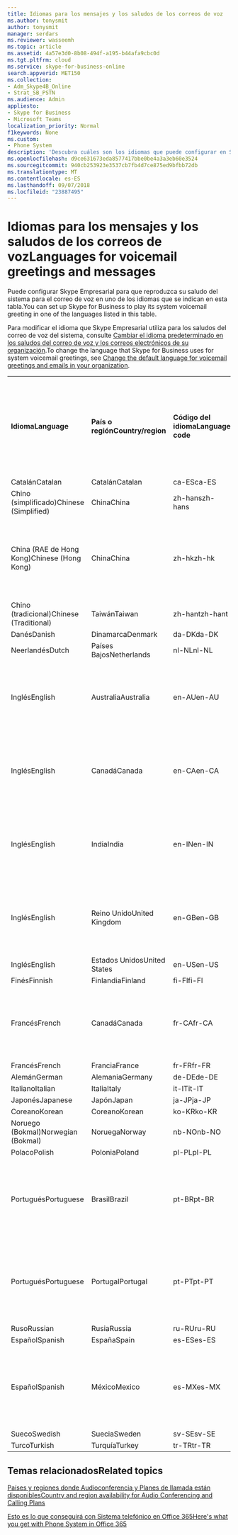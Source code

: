 ```yaml
---
title: Idiomas para los mensajes y los saludos de los correos de voz
ms.author: tonysmit
author: tonysmit
manager: serdars
ms.reviewer: wasseemh
ms.topic: article
ms.assetid: 4a57e3d0-8b08-494f-a195-b44afa9cbc0d
ms.tgt.pltfrm: cloud
ms.service: skype-for-business-online
search.appverid: MET150
ms.collection:
- Adm_Skype4B_Online
- Strat_SB_PSTN
ms.audience: Admin
appliesto:
- Skype for Business
- Microsoft Teams
localization_priority: Normal
f1keywords: None
ms.custom:
- Phone System
description: 'Descubra cuáles son los idiomas que puede configurar en Skype Empresarial para los mensajes predeterminados del sistema. '
ms.openlocfilehash: d9ce631673eda8577417bbe0be4a3a3eb60e3524
ms.sourcegitcommit: 940cb253923e3537cb7fb4d7ce875ed9bfbb72db
ms.translationtype: MT
ms.contentlocale: es-ES
ms.lasthandoff: 09/07/2018
ms.locfileid: "23887495"
---
```

# <a name="languages-for-voicemail-greetings-and-messages"></a><span data-ttu-id="7ba30-103">Idiomas para los mensajes y los saludos de los correos de voz</span><span class="sxs-lookup"><span data-stu-id="7ba30-103">Languages for voicemail greetings and messages</span></span>

<span data-ttu-id="7ba30-104">Puede configurar Skype Empresarial para que reproduzca su saludo del sistema para el correo de voz en uno de los idiomas que se indican en esta tabla.</span><span class="sxs-lookup"><span data-stu-id="7ba30-104">You can set up Skype for Business to play its system voicemail greeting in one of the languages listed in this table.</span></span>
  
<span data-ttu-id="7ba30-105">Para modificar el idioma que Skype Empresarial utiliza para los saludos del correo de voz del sistema, consulte [Cambiar el idioma predeterminado en los saludos del correo de voz y los correos electrónicos de su organización](change-the-default-language-for-greetings-and-emails.md).</span><span class="sxs-lookup"><span data-stu-id="7ba30-105">To change the language that Skype for Business uses for system voicemail greetings, see [Change the default language for voicemail greetings and emails in your organization](change-the-default-language-for-greetings-and-emails.md).</span></span>
  
|||||||
|:-----|:-----|:-----|:-----|:-----|:-----|
|<span data-ttu-id="7ba30-106">**Idioma**</span><span class="sxs-lookup"><span data-stu-id="7ba30-106">**Language**</span></span> <br/> |<span data-ttu-id="7ba30-107">**País o región**</span><span class="sxs-lookup"><span data-stu-id="7ba30-107">**Country/region**</span></span> <br/> |<span data-ttu-id="7ba30-108">**Código del idioma**</span><span class="sxs-lookup"><span data-stu-id="7ba30-108">**Language code**</span></span> <br/> |<span data-ttu-id="7ba30-109">**¿Está disponible para que un usuario lo vea en el correo electrónico?**</span><span class="sxs-lookup"><span data-stu-id="7ba30-109">**Available for a user to see it in email?**</span></span> <br/> |<span data-ttu-id="7ba30-110">**¿Está disponible cuando el usuario llama?**</span><span class="sxs-lookup"><span data-stu-id="7ba30-110">**Available when the user calls in?**</span></span> <br/> |<span data-ttu-id="7ba30-111">**¿La transcripción está disponible?**</span><span class="sxs-lookup"><span data-stu-id="7ba30-111">**Transcription available?**</span></span> <br/> |
|<span data-ttu-id="7ba30-112">Catalán</span><span class="sxs-lookup"><span data-stu-id="7ba30-112">Catalan</span></span>  <br/> |<span data-ttu-id="7ba30-113">Catalán</span><span class="sxs-lookup"><span data-stu-id="7ba30-113">Catalan</span></span>  <br/> |<span data-ttu-id="7ba30-114">ca-ES</span><span class="sxs-lookup"><span data-stu-id="7ba30-114">ca-ES</span></span>  <br/> |<span data-ttu-id="7ba30-115">Sí</span><span class="sxs-lookup"><span data-stu-id="7ba30-115">Yes</span></span>  <br/> |<span data-ttu-id="7ba30-116">Sí</span><span class="sxs-lookup"><span data-stu-id="7ba30-116">Yes</span></span>  <br/> |<span data-ttu-id="7ba30-117">No</span><span class="sxs-lookup"><span data-stu-id="7ba30-117">No</span></span>  <br/> |
|<span data-ttu-id="7ba30-118">Chino (simplificado)</span><span class="sxs-lookup"><span data-stu-id="7ba30-118">Chinese (Simplified)</span></span>  <br/> |<span data-ttu-id="7ba30-119">China</span><span class="sxs-lookup"><span data-stu-id="7ba30-119">China</span></span>  <br/> |<span data-ttu-id="7ba30-120">zh-hans</span><span class="sxs-lookup"><span data-stu-id="7ba30-120">zh-hans</span></span>  <br/> |<span data-ttu-id="7ba30-121">Sí</span><span class="sxs-lookup"><span data-stu-id="7ba30-121">Yes</span></span>  <br/> |<span data-ttu-id="7ba30-122">Sí</span><span class="sxs-lookup"><span data-stu-id="7ba30-122">Yes</span></span>  <br/> |<span data-ttu-id="7ba30-123">Sí</span><span class="sxs-lookup"><span data-stu-id="7ba30-123">Yes</span></span>  <br/> |
|<span data-ttu-id="7ba30-124">China (RAE de Hong Kong)</span><span class="sxs-lookup"><span data-stu-id="7ba30-124">Chinese (Hong Kong)</span></span>  <br/> |<span data-ttu-id="7ba30-125">China</span><span class="sxs-lookup"><span data-stu-id="7ba30-125">China</span></span>  <br/> |<span data-ttu-id="7ba30-126">zh-hk</span><span class="sxs-lookup"><span data-stu-id="7ba30-126">zh-hk</span></span>  <br/> |<span data-ttu-id="7ba30-127">Sí, pero se utiliza chino (tradicional) (zh-hant).</span><span class="sxs-lookup"><span data-stu-id="7ba30-127">Yes, but Chinese (Traditional) (zh-hant) is used.</span></span>  <br/> | <span data-ttu-id="7ba30-128">Sí</span><span class="sxs-lookup"><span data-stu-id="7ba30-128">Yes</span></span> <br/> |<span data-ttu-id="7ba30-129">Sí, pero se utiliza chino (tradicional) (zh-hant).</span><span class="sxs-lookup"><span data-stu-id="7ba30-129">Yes, but Chinese (Traditional) (zh-hant) is used.</span></span>  <br/> |
|<span data-ttu-id="7ba30-130">Chino (tradicional)</span><span class="sxs-lookup"><span data-stu-id="7ba30-130">Chinese (Traditional)</span></span>  <br/> |<span data-ttu-id="7ba30-131">Taiwán</span><span class="sxs-lookup"><span data-stu-id="7ba30-131">Taiwan</span></span>  <br/> |<span data-ttu-id="7ba30-132">zh-hant</span><span class="sxs-lookup"><span data-stu-id="7ba30-132">zh-hant</span></span>  <br/> |<span data-ttu-id="7ba30-133">Sí</span><span class="sxs-lookup"><span data-stu-id="7ba30-133">Yes</span></span>  <br/> |<span data-ttu-id="7ba30-134">Sí</span><span class="sxs-lookup"><span data-stu-id="7ba30-134">Yes</span></span>  <br/> |<span data-ttu-id="7ba30-135">No</span><span class="sxs-lookup"><span data-stu-id="7ba30-135">No</span></span>  <br/> |
|<span data-ttu-id="7ba30-136">Danés</span><span class="sxs-lookup"><span data-stu-id="7ba30-136">Danish</span></span>  <br/> |<span data-ttu-id="7ba30-137">Dinamarca</span><span class="sxs-lookup"><span data-stu-id="7ba30-137">Denmark</span></span>  <br/> |<span data-ttu-id="7ba30-138">da-DK</span><span class="sxs-lookup"><span data-stu-id="7ba30-138">da-DK</span></span>  <br/> |<span data-ttu-id="7ba30-139">Sí</span><span class="sxs-lookup"><span data-stu-id="7ba30-139">Yes</span></span>  <br/> |<span data-ttu-id="7ba30-140">Sí</span><span class="sxs-lookup"><span data-stu-id="7ba30-140">Yes</span></span>  <br/> |<span data-ttu-id="7ba30-141">No</span><span class="sxs-lookup"><span data-stu-id="7ba30-141">No</span></span>  <br/> |
|<span data-ttu-id="7ba30-142">Neerlandés</span><span class="sxs-lookup"><span data-stu-id="7ba30-142">Dutch</span></span>  <br/> |<span data-ttu-id="7ba30-143">Países Bajos</span><span class="sxs-lookup"><span data-stu-id="7ba30-143">Netherlands</span></span>  <br/> |<span data-ttu-id="7ba30-144">nl-NL</span><span class="sxs-lookup"><span data-stu-id="7ba30-144">nl-NL</span></span>  <br/> |<span data-ttu-id="7ba30-145">Sí</span><span class="sxs-lookup"><span data-stu-id="7ba30-145">Yes</span></span>  <br/> |<span data-ttu-id="7ba30-146">Sí</span><span class="sxs-lookup"><span data-stu-id="7ba30-146">Yes</span></span>  <br/> |<span data-ttu-id="7ba30-147">No</span><span class="sxs-lookup"><span data-stu-id="7ba30-147">No</span></span>  <br/> |
|<span data-ttu-id="7ba30-148">Inglés</span><span class="sxs-lookup"><span data-stu-id="7ba30-148">English</span></span>  <br/> |<span data-ttu-id="7ba30-149">Australia</span><span class="sxs-lookup"><span data-stu-id="7ba30-149">Australia</span></span>  <br/> |<span data-ttu-id="7ba30-150">en-AU</span><span class="sxs-lookup"><span data-stu-id="7ba30-150">en-AU</span></span>  <br/> |<span data-ttu-id="7ba30-151">Sí, pero se utiliza inglés de Estados Unidos (en-US).</span><span class="sxs-lookup"><span data-stu-id="7ba30-151">Yes, but US English (en-US) is used.</span></span>  <br/> |<span data-ttu-id="7ba30-152">Sí</span><span class="sxs-lookup"><span data-stu-id="7ba30-152">Yes</span></span>  <br/> |<span data-ttu-id="7ba30-153">Sí, pero se utiliza inglés de Estados Unidos (en-US).</span><span class="sxs-lookup"><span data-stu-id="7ba30-153">Yes, but US English (en-US) is used.</span></span>  <br/> |
|<span data-ttu-id="7ba30-154">Inglés</span><span class="sxs-lookup"><span data-stu-id="7ba30-154">English</span></span>  <br/> |<span data-ttu-id="7ba30-155">Canadá</span><span class="sxs-lookup"><span data-stu-id="7ba30-155">Canada</span></span>  <br/> |<span data-ttu-id="7ba30-156">en-CA</span><span class="sxs-lookup"><span data-stu-id="7ba30-156">en-CA</span></span>  <br/> |<span data-ttu-id="7ba30-157">Sí, pero se utiliza inglés de Estados Unidos (en-US).</span><span class="sxs-lookup"><span data-stu-id="7ba30-157">Yes, but US English (en-US) is used.</span></span>  <br/> |<span data-ttu-id="7ba30-158">Sí</span><span class="sxs-lookup"><span data-stu-id="7ba30-158">Yes</span></span>  <br/> |<span data-ttu-id="7ba30-159">Sí, pero se utiliza inglés de Estados Unidos (en-US).</span><span class="sxs-lookup"><span data-stu-id="7ba30-159">Yes, but US English (en-US) is used.</span></span>  <br/> |
|<span data-ttu-id="7ba30-160">Inglés</span><span class="sxs-lookup"><span data-stu-id="7ba30-160">English</span></span>  <br/> |<span data-ttu-id="7ba30-161">India</span><span class="sxs-lookup"><span data-stu-id="7ba30-161">India</span></span>  <br/> |<span data-ttu-id="7ba30-162">en-IN</span><span class="sxs-lookup"><span data-stu-id="7ba30-162">en-IN</span></span>  <br/> |<span data-ttu-id="7ba30-163">Sí, pero se utiliza inglés de Estados Unidos (en-US).</span><span class="sxs-lookup"><span data-stu-id="7ba30-163">Yes, but US English (en-US) is used.</span></span>  <br/> |<span data-ttu-id="7ba30-164">Sí</span><span class="sxs-lookup"><span data-stu-id="7ba30-164">Yes</span></span>  <br/> |<span data-ttu-id="7ba30-165">Sí, pero se utiliza inglés de Estados Unidos (en-US).</span><span class="sxs-lookup"><span data-stu-id="7ba30-165">Yes, but US English (en-US) is used.</span></span>  <br/> |
|<span data-ttu-id="7ba30-166">Inglés</span><span class="sxs-lookup"><span data-stu-id="7ba30-166">English</span></span>  <br/> |<span data-ttu-id="7ba30-167">Reino Unido</span><span class="sxs-lookup"><span data-stu-id="7ba30-167">United Kingdom</span></span>  <br/> |<span data-ttu-id="7ba30-168">en-GB</span><span class="sxs-lookup"><span data-stu-id="7ba30-168">en-GB</span></span>  <br/> |<span data-ttu-id="7ba30-169">Sí, pero se utiliza inglés de Estados Unidos (en-US).</span><span class="sxs-lookup"><span data-stu-id="7ba30-169">Yes, but US English (en-US) is used.</span></span>  <br/> |<span data-ttu-id="7ba30-170">Sí</span><span class="sxs-lookup"><span data-stu-id="7ba30-170">Yes</span></span>  <br/> |<span data-ttu-id="7ba30-171">Sí, pero se utiliza inglés de Estados Unidos (en-US).</span><span class="sxs-lookup"><span data-stu-id="7ba30-171">Yes, but US English (en-US) is used.</span></span>  <br/> |
|<span data-ttu-id="7ba30-172">Inglés</span><span class="sxs-lookup"><span data-stu-id="7ba30-172">English</span></span>  <br/> |<span data-ttu-id="7ba30-173">Estados Unidos</span><span class="sxs-lookup"><span data-stu-id="7ba30-173">United States</span></span>  <br/> |<span data-ttu-id="7ba30-174">en-US</span><span class="sxs-lookup"><span data-stu-id="7ba30-174">en-US</span></span>  <br/> |<span data-ttu-id="7ba30-175">Sí</span><span class="sxs-lookup"><span data-stu-id="7ba30-175">Yes</span></span>  <br/> |<span data-ttu-id="7ba30-176">Sí</span><span class="sxs-lookup"><span data-stu-id="7ba30-176">Yes</span></span>  <br/> |<span data-ttu-id="7ba30-177">Sí</span><span class="sxs-lookup"><span data-stu-id="7ba30-177">Yes</span></span>  <br/> |
|<span data-ttu-id="7ba30-178">Finés</span><span class="sxs-lookup"><span data-stu-id="7ba30-178">Finnish</span></span>  <br/> |<span data-ttu-id="7ba30-179">Finlandia</span><span class="sxs-lookup"><span data-stu-id="7ba30-179">Finland</span></span>  <br/> |<span data-ttu-id="7ba30-180">fi-Fl</span><span class="sxs-lookup"><span data-stu-id="7ba30-180">fi-Fl</span></span>  <br/> |<span data-ttu-id="7ba30-181">Sí</span><span class="sxs-lookup"><span data-stu-id="7ba30-181">Yes</span></span>  <br/> |<span data-ttu-id="7ba30-182">Sí</span><span class="sxs-lookup"><span data-stu-id="7ba30-182">Yes</span></span>  <br/> |<span data-ttu-id="7ba30-183">No</span><span class="sxs-lookup"><span data-stu-id="7ba30-183">No</span></span>  <br/> |
|<span data-ttu-id="7ba30-184">Francés</span><span class="sxs-lookup"><span data-stu-id="7ba30-184">French</span></span>  <br/> |<span data-ttu-id="7ba30-185">Canadá</span><span class="sxs-lookup"><span data-stu-id="7ba30-185">Canada</span></span>  <br/> |<span data-ttu-id="7ba30-186">fr-CA</span><span class="sxs-lookup"><span data-stu-id="7ba30-186">fr-CA</span></span>  <br/> |<span data-ttu-id="7ba30-187">Sí, pero se utiliza francés de Francia (fr-FR).</span><span class="sxs-lookup"><span data-stu-id="7ba30-187">Yes, but France French (fr-FR) is used.</span></span>  <br/> |<span data-ttu-id="7ba30-188">Sí</span><span class="sxs-lookup"><span data-stu-id="7ba30-188">Yes</span></span>  <br/> |<span data-ttu-id="7ba30-189">Sí, pero se utiliza francés de Francia (fr-FR).</span><span class="sxs-lookup"><span data-stu-id="7ba30-189">Yes, but France French (fr-FR) is used.</span></span>  <br/> |
|<span data-ttu-id="7ba30-190">Francés</span><span class="sxs-lookup"><span data-stu-id="7ba30-190">French</span></span>  <br/> |<span data-ttu-id="7ba30-191">Francia</span><span class="sxs-lookup"><span data-stu-id="7ba30-191">France</span></span>  <br/> |<span data-ttu-id="7ba30-192">fr-FR</span><span class="sxs-lookup"><span data-stu-id="7ba30-192">fr-FR</span></span>  <br/> |<span data-ttu-id="7ba30-193">Sí</span><span class="sxs-lookup"><span data-stu-id="7ba30-193">Yes</span></span>  <br/> |<span data-ttu-id="7ba30-194">Sí</span><span class="sxs-lookup"><span data-stu-id="7ba30-194">Yes</span></span>  <br/> |<span data-ttu-id="7ba30-195">Sí</span><span class="sxs-lookup"><span data-stu-id="7ba30-195">Yes</span></span>  <br/> |
|<span data-ttu-id="7ba30-196">Alemán</span><span class="sxs-lookup"><span data-stu-id="7ba30-196">German</span></span>  <br/> |<span data-ttu-id="7ba30-197">Alemania</span><span class="sxs-lookup"><span data-stu-id="7ba30-197">Germany</span></span>  <br/> |<span data-ttu-id="7ba30-198">de-DE</span><span class="sxs-lookup"><span data-stu-id="7ba30-198">de-DE</span></span>  <br/> |<span data-ttu-id="7ba30-199">Sí</span><span class="sxs-lookup"><span data-stu-id="7ba30-199">Yes</span></span>  <br/> |<span data-ttu-id="7ba30-200">Sí</span><span class="sxs-lookup"><span data-stu-id="7ba30-200">Yes</span></span>  <br/> |<span data-ttu-id="7ba30-201">Sí</span><span class="sxs-lookup"><span data-stu-id="7ba30-201">Yes</span></span>  <br/> |
|<span data-ttu-id="7ba30-202">Italiano</span><span class="sxs-lookup"><span data-stu-id="7ba30-202">Italian</span></span>  <br/> |<span data-ttu-id="7ba30-203">Italia</span><span class="sxs-lookup"><span data-stu-id="7ba30-203">Italy</span></span>  <br/> |<span data-ttu-id="7ba30-204">it-IT</span><span class="sxs-lookup"><span data-stu-id="7ba30-204">it-IT</span></span>  <br/> |<span data-ttu-id="7ba30-205">Sí</span><span class="sxs-lookup"><span data-stu-id="7ba30-205">Yes</span></span>  <br/> |<span data-ttu-id="7ba30-206">Sí</span><span class="sxs-lookup"><span data-stu-id="7ba30-206">Yes</span></span>  <br/> |<span data-ttu-id="7ba30-207">Sí</span><span class="sxs-lookup"><span data-stu-id="7ba30-207">Yes</span></span>  <br/> |
|<span data-ttu-id="7ba30-208">Japonés</span><span class="sxs-lookup"><span data-stu-id="7ba30-208">Japanese</span></span>  <br/> |<span data-ttu-id="7ba30-209">Japón</span><span class="sxs-lookup"><span data-stu-id="7ba30-209">Japan</span></span>  <br/> |<span data-ttu-id="7ba30-210">ja-JP</span><span class="sxs-lookup"><span data-stu-id="7ba30-210">ja-JP</span></span>  <br/> |<span data-ttu-id="7ba30-211">Sí</span><span class="sxs-lookup"><span data-stu-id="7ba30-211">Yes</span></span>  <br/> |<span data-ttu-id="7ba30-212">Sí</span><span class="sxs-lookup"><span data-stu-id="7ba30-212">Yes</span></span>  <br/> |<span data-ttu-id="7ba30-213">No</span><span class="sxs-lookup"><span data-stu-id="7ba30-213">No</span></span>  <br/> |
|<span data-ttu-id="7ba30-214">Coreano</span><span class="sxs-lookup"><span data-stu-id="7ba30-214">Korean</span></span>  <br/> |<span data-ttu-id="7ba30-215">Coreano</span><span class="sxs-lookup"><span data-stu-id="7ba30-215">Korean</span></span>  <br/> |<span data-ttu-id="7ba30-216">ko-KR</span><span class="sxs-lookup"><span data-stu-id="7ba30-216">ko-KR</span></span>  <br/> |<span data-ttu-id="7ba30-217">Sí</span><span class="sxs-lookup"><span data-stu-id="7ba30-217">Yes</span></span>  <br/> |<span data-ttu-id="7ba30-218">Sí</span><span class="sxs-lookup"><span data-stu-id="7ba30-218">Yes</span></span>  <br/> |<span data-ttu-id="7ba30-219">No</span><span class="sxs-lookup"><span data-stu-id="7ba30-219">No</span></span>  <br/> |
|<span data-ttu-id="7ba30-220">Noruego (Bokmal)</span><span class="sxs-lookup"><span data-stu-id="7ba30-220">Norwegian (Bokmal)</span></span>  <br/> |<span data-ttu-id="7ba30-221">Noruega</span><span class="sxs-lookup"><span data-stu-id="7ba30-221">Norway</span></span>  <br/> |<span data-ttu-id="7ba30-222">nb-NO</span><span class="sxs-lookup"><span data-stu-id="7ba30-222">nb-NO</span></span>  <br/> |<span data-ttu-id="7ba30-223">Sí</span><span class="sxs-lookup"><span data-stu-id="7ba30-223">Yes</span></span>  <br/> |<span data-ttu-id="7ba30-224">Sí</span><span class="sxs-lookup"><span data-stu-id="7ba30-224">Yes</span></span>  <br/> |<span data-ttu-id="7ba30-225">No</span><span class="sxs-lookup"><span data-stu-id="7ba30-225">No</span></span>  <br/> |
|<span data-ttu-id="7ba30-226">Polaco</span><span class="sxs-lookup"><span data-stu-id="7ba30-226">Polish</span></span>  <br/> |<span data-ttu-id="7ba30-227">Polonia</span><span class="sxs-lookup"><span data-stu-id="7ba30-227">Poland</span></span>  <br/> |<span data-ttu-id="7ba30-228">pl-PL</span><span class="sxs-lookup"><span data-stu-id="7ba30-228">pl-PL</span></span>  <br/> |<span data-ttu-id="7ba30-229">Sí</span><span class="sxs-lookup"><span data-stu-id="7ba30-229">Yes</span></span>  <br/> | <span data-ttu-id="7ba30-230">Sí</span><span class="sxs-lookup"><span data-stu-id="7ba30-230">Yes</span></span> <br/> |<span data-ttu-id="7ba30-231">No</span><span class="sxs-lookup"><span data-stu-id="7ba30-231">No</span></span>  <br/> |
|<span data-ttu-id="7ba30-232">Portugués</span><span class="sxs-lookup"><span data-stu-id="7ba30-232">Portuguese</span></span>  <br/> |<span data-ttu-id="7ba30-233">Brasil</span><span class="sxs-lookup"><span data-stu-id="7ba30-233">Brazil</span></span>  <br/> |<span data-ttu-id="7ba30-234">pt-BR</span><span class="sxs-lookup"><span data-stu-id="7ba30-234">pt-BR</span></span>  <br/> |<span data-ttu-id="7ba30-235">Sí, pero se utiliza portugués de Portugal (pt-PT).</span><span class="sxs-lookup"><span data-stu-id="7ba30-235">Yes, but Portugal Portuguese (pt-PT) is used.</span></span>  <br/> |<span data-ttu-id="7ba30-236">Sí</span><span class="sxs-lookup"><span data-stu-id="7ba30-236">Yes</span></span>  <br/> |<span data-ttu-id="7ba30-237">Sí</span><span class="sxs-lookup"><span data-stu-id="7ba30-237">Yes</span></span>  <br/> |
|<span data-ttu-id="7ba30-238">Portugués</span><span class="sxs-lookup"><span data-stu-id="7ba30-238">Portuguese</span></span>  <br/> |<span data-ttu-id="7ba30-239">Portugal</span><span class="sxs-lookup"><span data-stu-id="7ba30-239">Portugal</span></span>  <br/> |<span data-ttu-id="7ba30-240">pt-PT</span><span class="sxs-lookup"><span data-stu-id="7ba30-240">pt-PT</span></span>  <br/> |<span data-ttu-id="7ba30-241">Sí</span><span class="sxs-lookup"><span data-stu-id="7ba30-241">Yes</span></span>  <br/> |<span data-ttu-id="7ba30-242">Sí</span><span class="sxs-lookup"><span data-stu-id="7ba30-242">Yes</span></span>  <br/> |<span data-ttu-id="7ba30-243">Sí, pero se utiliza portugués de Brasil (pt-BR).</span><span class="sxs-lookup"><span data-stu-id="7ba30-243">Yes, but Brazil Portuguese (pt-BR) is used.</span></span>  <br/> |
|<span data-ttu-id="7ba30-244">Ruso</span><span class="sxs-lookup"><span data-stu-id="7ba30-244">Russian</span></span>  <br/> |<span data-ttu-id="7ba30-245">Rusia</span><span class="sxs-lookup"><span data-stu-id="7ba30-245">Russia</span></span>  <br/> |<span data-ttu-id="7ba30-246">ru-RU</span><span class="sxs-lookup"><span data-stu-id="7ba30-246">ru-RU</span></span>  <br/> |<span data-ttu-id="7ba30-247">Sí</span><span class="sxs-lookup"><span data-stu-id="7ba30-247">Yes</span></span>  <br/> |<span data-ttu-id="7ba30-248">Sí</span><span class="sxs-lookup"><span data-stu-id="7ba30-248">Yes</span></span>  <br/> |<span data-ttu-id="7ba30-249">No</span><span class="sxs-lookup"><span data-stu-id="7ba30-249">No</span></span>  <br/> |
|<span data-ttu-id="7ba30-250">Español</span><span class="sxs-lookup"><span data-stu-id="7ba30-250">Spanish</span></span>  <br/> |<span data-ttu-id="7ba30-251">España</span><span class="sxs-lookup"><span data-stu-id="7ba30-251">Spain</span></span>  <br/> |<span data-ttu-id="7ba30-252">es-ES</span><span class="sxs-lookup"><span data-stu-id="7ba30-252">es-ES</span></span>  <br/> |<span data-ttu-id="7ba30-253">Sí</span><span class="sxs-lookup"><span data-stu-id="7ba30-253">Yes</span></span>  <br/> |<span data-ttu-id="7ba30-254">Sí</span><span class="sxs-lookup"><span data-stu-id="7ba30-254">Yes</span></span>  <br/> |<span data-ttu-id="7ba30-255">Sí</span><span class="sxs-lookup"><span data-stu-id="7ba30-255">Yes</span></span>  <br/> |
|<span data-ttu-id="7ba30-256">Español</span><span class="sxs-lookup"><span data-stu-id="7ba30-256">Spanish</span></span>  <br/> |<span data-ttu-id="7ba30-257">México</span><span class="sxs-lookup"><span data-stu-id="7ba30-257">Mexico</span></span>  <br/> |<span data-ttu-id="7ba30-258">es-MX</span><span class="sxs-lookup"><span data-stu-id="7ba30-258">es-MX</span></span>  <br/> |<span data-ttu-id="7ba30-259">Sí, pero se utiliza español de España (es-ES).</span><span class="sxs-lookup"><span data-stu-id="7ba30-259">Yes, but Spain Spanish (es-ES) is used.</span></span>  <br/> |<span data-ttu-id="7ba30-260">Sí</span><span class="sxs-lookup"><span data-stu-id="7ba30-260">Yes</span></span>  <br/> |<span data-ttu-id="7ba30-261">Sí, pero se utiliza español de España (es-ES).</span><span class="sxs-lookup"><span data-stu-id="7ba30-261">Yes, but Spain Spanish (es-ES) is used.</span></span>  <br/> |
|<span data-ttu-id="7ba30-262">Sueco</span><span class="sxs-lookup"><span data-stu-id="7ba30-262">Swedish</span></span>  <br/> |<span data-ttu-id="7ba30-263">Suecia</span><span class="sxs-lookup"><span data-stu-id="7ba30-263">Sweden</span></span>  <br/> |<span data-ttu-id="7ba30-264">sv-SE</span><span class="sxs-lookup"><span data-stu-id="7ba30-264">sv-SE</span></span>  <br/> |<span data-ttu-id="7ba30-265">Sí</span><span class="sxs-lookup"><span data-stu-id="7ba30-265">Yes</span></span>  <br/> |<span data-ttu-id="7ba30-266">Sí</span><span class="sxs-lookup"><span data-stu-id="7ba30-266">Yes</span></span>  <br/> |<span data-ttu-id="7ba30-267">No</span><span class="sxs-lookup"><span data-stu-id="7ba30-267">No</span></span>  <br/> |
|<span data-ttu-id="7ba30-268">Turco</span><span class="sxs-lookup"><span data-stu-id="7ba30-268">Turkish</span></span>  <br/> |<span data-ttu-id="7ba30-269">Turquía</span><span class="sxs-lookup"><span data-stu-id="7ba30-269">Turkey</span></span>  <br/> |<span data-ttu-id="7ba30-270">tr-TR</span><span class="sxs-lookup"><span data-stu-id="7ba30-270">tr-TR</span></span>  <br/> |<span data-ttu-id="7ba30-271">Sí</span><span class="sxs-lookup"><span data-stu-id="7ba30-271">Yes</span></span>  <br/> |<span data-ttu-id="7ba30-272">Sí</span><span class="sxs-lookup"><span data-stu-id="7ba30-272">Yes</span></span>  <br/> |<span data-ttu-id="7ba30-273">No</span><span class="sxs-lookup"><span data-stu-id="7ba30-273">No</span></span>  <br/> |
   
## <a name="related-topics"></a><span data-ttu-id="7ba30-274">Temas relacionados</span><span class="sxs-lookup"><span data-stu-id="7ba30-274">Related topics</span></span>
[<span data-ttu-id="7ba30-275">Países y regiones donde Audioconferencia y Planes de llamada están disponibles</span><span class="sxs-lookup"><span data-stu-id="7ba30-275">Country and region availability for Audio Conferencing and Calling Plans</span></span>](country-and-region-availability-for-audio-conferencing-and-calling-plans/country-and-region-availability-for-audio-conferencing-and-calling-plans.md)

[<span data-ttu-id="7ba30-276">Esto es lo que conseguirá con Sistema telefónico en Office 365</span><span class="sxs-lookup"><span data-stu-id="7ba30-276">Here's what you get with Phone System in Office 365</span></span>](here-s-what-you-get-with-phone-system.md)
  
  
 